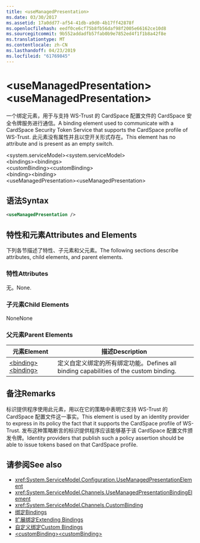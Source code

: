 ```yaml
---
title: <useManagedPresentation>
ms.date: 03/30/2017
ms.assetid: 17a0dd77-af54-41db-a9d0-4b17ff42878f
ms.openlocfilehash: eedf0ce6cf75b8fb56daf98f2005e66162ce10d8
ms.sourcegitcommit: 9b552addadfb57fab0b9e7852ed4f1f1b8a42f8e
ms.translationtype: MT
ms.contentlocale: zh-CN
ms.lasthandoff: 04/23/2019
ms.locfileid: "61769845"
---
```

# <a name="usemanagedpresentation"></a><span data-ttu-id="a51e4-101">\<useManagedPresentation></span><span class="sxs-lookup"><span data-stu-id="a51e4-101">\<useManagedPresentation></span></span>
<span data-ttu-id="a51e4-102">一个绑定元素，用于与支持 WS-Trust 的 CardSpace 配置文件的 CardSpace 安全令牌服务进行通信。</span><span class="sxs-lookup"><span data-stu-id="a51e4-102">A binding element used to communicate with a CardSpace Security Token Service that supports the CardSpace profile of WS-Trust.</span></span> <span data-ttu-id="a51e4-103">此元素没有属性并且以空开关形式存在。</span><span class="sxs-lookup"><span data-stu-id="a51e4-103">This element has no attribute and is present as an empty switch.</span></span>  
  
 <span data-ttu-id="a51e4-104">\<system.serviceModel></span><span class="sxs-lookup"><span data-stu-id="a51e4-104">\<system.serviceModel></span></span>  
<span data-ttu-id="a51e4-105">\<bindings></span><span class="sxs-lookup"><span data-stu-id="a51e4-105">\<bindings></span></span>  
<span data-ttu-id="a51e4-106">\<customBinding></span><span class="sxs-lookup"><span data-stu-id="a51e4-106">\<customBinding></span></span>  
<span data-ttu-id="a51e4-107">\<binding></span><span class="sxs-lookup"><span data-stu-id="a51e4-107">\<binding></span></span>  
<span data-ttu-id="a51e4-108">\<useManagedPresentation></span><span class="sxs-lookup"><span data-stu-id="a51e4-108">\<useManagedPresentation></span></span>  
  
## <a name="syntax"></a><span data-ttu-id="a51e4-109">语法</span><span class="sxs-lookup"><span data-stu-id="a51e4-109">Syntax</span></span>  
  
```xml  
<useManagedPresentation />
```  
  
## <a name="attributes-and-elements"></a><span data-ttu-id="a51e4-110">特性和元素</span><span class="sxs-lookup"><span data-stu-id="a51e4-110">Attributes and Elements</span></span>  
 <span data-ttu-id="a51e4-111">下列各节描述了特性、子元素和父元素。</span><span class="sxs-lookup"><span data-stu-id="a51e4-111">The following sections describe attributes, child elements, and parent elements.</span></span>  
  
### <a name="attributes"></a><span data-ttu-id="a51e4-112">特性</span><span class="sxs-lookup"><span data-stu-id="a51e4-112">Attributes</span></span>  
 <span data-ttu-id="a51e4-113">无。</span><span class="sxs-lookup"><span data-stu-id="a51e4-113">None.</span></span>  
  
### <a name="child-elements"></a><span data-ttu-id="a51e4-114">子元素</span><span class="sxs-lookup"><span data-stu-id="a51e4-114">Child Elements</span></span>  
 <span data-ttu-id="a51e4-115">None</span><span class="sxs-lookup"><span data-stu-id="a51e4-115">None</span></span>  
  
### <a name="parent-elements"></a><span data-ttu-id="a51e4-116">父元素</span><span class="sxs-lookup"><span data-stu-id="a51e4-116">Parent Elements</span></span>  
  
|<span data-ttu-id="a51e4-117">元素</span><span class="sxs-lookup"><span data-stu-id="a51e4-117">Element</span></span>|<span data-ttu-id="a51e4-118">描述</span><span class="sxs-lookup"><span data-stu-id="a51e4-118">Description</span></span>|  
|-------------|-----------------|  
|[<span data-ttu-id="a51e4-119">\<binding></span><span class="sxs-lookup"><span data-stu-id="a51e4-119">\<binding></span></span>](../../../../../docs/framework/misc/binding.md)|<span data-ttu-id="a51e4-120">定义自定义绑定的所有绑定功能。</span><span class="sxs-lookup"><span data-stu-id="a51e4-120">Defines all binding capabilities of the custom binding.</span></span>|  
  
## <a name="remarks"></a><span data-ttu-id="a51e4-121">备注</span><span class="sxs-lookup"><span data-stu-id="a51e4-121">Remarks</span></span>  
 <span data-ttu-id="a51e4-122">标识提供程序使用此元素，用以在它的策略中表明它支持 WS-Trust 的 CardSpace 配置文件这一事实。</span><span class="sxs-lookup"><span data-stu-id="a51e4-122">This element is used by an identity provider to express in its policy the fact that it supports the CardSpace profile of WS-Trust.</span></span> <span data-ttu-id="a51e4-123">发布这种策略断言的标识提供程序应该能够基于该 CardSpace 配置文件颁发令牌。</span><span class="sxs-lookup"><span data-stu-id="a51e4-123">Identity providers that publish such a policy assertion should be able to issue tokens based on that CardSpace profile.</span></span>  
  
## <a name="see-also"></a><span data-ttu-id="a51e4-124">请参阅</span><span class="sxs-lookup"><span data-stu-id="a51e4-124">See also</span></span>

- <xref:System.ServiceModel.Configuration.UseManagedPresentationElement>
- <xref:System.ServiceModel.Channels.UseManagedPresentationBindingElement>
- <xref:System.ServiceModel.Channels.CustomBinding>
- [<span data-ttu-id="a51e4-125">绑定</span><span class="sxs-lookup"><span data-stu-id="a51e4-125">Bindings</span></span>](../../../../../docs/framework/wcf/bindings.md)
- [<span data-ttu-id="a51e4-126">扩展绑定</span><span class="sxs-lookup"><span data-stu-id="a51e4-126">Extending Bindings</span></span>](../../../../../docs/framework/wcf/extending/extending-bindings.md)
- [<span data-ttu-id="a51e4-127">自定义绑定</span><span class="sxs-lookup"><span data-stu-id="a51e4-127">Custom Bindings</span></span>](../../../../../docs/framework/wcf/extending/custom-bindings.md)
- [<span data-ttu-id="a51e4-128">\<customBinding></span><span class="sxs-lookup"><span data-stu-id="a51e4-128">\<customBinding></span></span>](../../../../../docs/framework/configure-apps/file-schema/wcf/custombinding.md)
